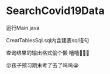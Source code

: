 # SearchCovid19Data

运行Main.java

CreatTablesSql.sql内含建表sql语句

查询结果的输出格式偷个懒 嘻嘻&#x1F308;&#x1F308;&#x1F308;

&#x1F635;孩子预习期末考了去了呜呜&#x1F62D;
